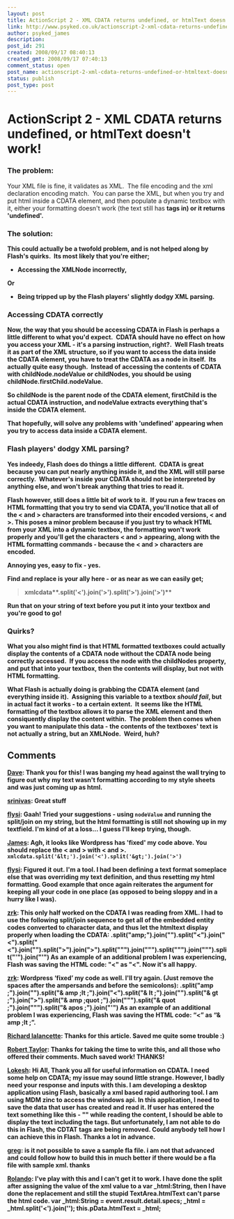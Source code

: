 ```yaml
---
layout: post
title: ActionScript 2 - XML CDATA returns undefined, or htmlText doesn't work!
link: http://www.psyked.co.uk/actionscript-2-xml-cdata-returns-undefined-or-htmltext-doesnt-work/
author: psyked_james
description: 
post_id: 291
created: 2008/09/17 08:40:13
created_gmt: 2008/09/17 07:40:13
comment_status: open
post_name: actionscript-2-xml-cdata-returns-undefined-or-htmltext-doesnt-work
status: publish
post_type: post
---
```


# ActionScript 2 - XML CDATA returns undefined, or htmlText doesn't work!

### The problem:

Your XML file is fine, it validates as XML.  The file encoding and the xml declaration encoding match.  You can parse the XML, but when you try and put html inside a CDATA element, and then populate a dynamic textbox with it, either your formatting doesn't work (the text still has <b> tags in) or it returns 'undefined'.

### The solution:

This could actually be a twofold problem, and is not helped along by Flash's quirks.  Its most likely that you're either;

  * Accessing the XMLNode incorrectly,

Or

  * Being tripped up by the Flash players' slightly dodgy XML parsing.

### Accessing CDATA correctly

Now, the way that you should be accessing CDATA in Flash is perhaps a little different to what you'd expect.  CDATA should have no effect on how you access your XML - it's a parsing instruction, right?.  Well Flash treats it as part of the XML structure, so if you want to access the data inside the CDATA element, you have to treat the CDATA as a node in itself.  Its actually quite easy though.  Instead of accessing the contents of CDATA with childNode.nodeValue or childNodes, you should be using **childNode.firstChild.nodeValue**.

So childNode is the parent node of the CDATA element, firstChild is the actual CDATA instruction, and nodeValue extracts everything that's inside the CDATA element.

That hopefully, will solve any problems with 'undefined' appearing when you try to access data inside a CDATA element.

### Flash players' dodgy XML parsing?

Yes indeedy, Flash does do things a little different.  CDATA is great because you can put nearly anything inside it, and the XML will still parse correctly.  Whatever's inside your CDATA should not be interpreted by anything else, and won't break anything that tries to read it.

Flash however, still does a little bit of work to it.  If you run a few traces on HTML formatting that you try to send via CDATA, you'll notice that all of the < and > characters are transformed into their encoded versions, &lt; and &gt;. This poses a minor problem because if you just try to whack HTML from your XML into a dynamic textbox, the formatting won't work properly and you'll get the characters < and > appearing, along with the HTML formatting commands - because the < and > characters are encoded.

Annoying yes, easy to fix - yes.

Find and replace is your ally here - or as near as we can easily get;

> xmlcdata**.split('&lt;').join('&gt;').split('>').join('>')**

Run that on your string of text before you put it into your textbox and you're good to go!

### Quirks?

What you also might find is that HTML formatted textboxes could actually display the contents of a CDATA node without the CDATA node being correctly accessed.  If you access the node with the childNodes property, and put that into your textbox, then the contents will display, but not with HTML formatting.

What Flash is actually doing is grabbing the CDATA element (and everything inside it).  Assigning this variable to a textbox _should fail_, but in actual fact it works - to a certain extent.  It seems like the HTML formatting of the textbox allows it to parse the XML element and then consiquently display the content within.  The problem then comes when you want to manipulate this data - the contents of the textboxes' text is not actually a string, but an XMLNode.  Weird, huh?

## Comments

**[Dave](#422 "2008-09-30 20:59:11"):** Thank you for this! I was banging my head against the wall trying to figure out why my text wasn't formatting according to my style sheets and was just coming up as html.

**[srinivas](#423 "2009-01-13 21:10:23"):** Great stuff

**[flysi](#424 "2009-01-14 00:17:00"):** Gaah! Tried your suggestions - using `nodeValue` and running the split/join on my string, but the html formatting is still not showing up in my textfield. I'm kind of at a loss... I guess I'll keep trying, though.

**[James](#425 "2009-01-14 10:24:45"):** Agh, it looks like Wordpress has 'fixed' my code above. You should replace the &lt; and &gt; with < and >. `xmlcdata.split('&lt;').join('<').split('&gt;').join('>')`

**[flysi](#426 "2009-01-15 04:08:37"):** Figured it out. I'm a tool. I had been defining a text format someplace else that was overriding my text definition, and thus resetting my html formatting. Good example that once again reiterates the argument for keeping all your code in one place (as opposed to being sloppy and in a hurry like I was).

**[zrk](#427 "2009-04-21 17:20:39"):** This only half worked on the CDATA I was reading from XML. I had to use the following split/join sequence to get all of the embedded entity codes converted to character data, and thus let the htmltext display properly when loading the CDATA: .split("amp;").join("").split("&lt;").join("<").split("<").join("").split(">").join(">").split("&quot;").join(""").split(""").join(""").split("'").join("'") As an example of an additional problem I was experiencing, Flash was saving the HTML code: "<" as "<". Now it's all happy.

**[zrk](#428 "2009-04-21 17:27:51"):** Wordpress ‘fixed’ my code as well. I'll try again. (Just remove the spaces after the ampersands and before the semicolons): .split("amp ;").join("").split("& amp ;lt ;").join("<").split("& lt ;").join("").split("& gt ;").join(">").split("& amp ;quot ;").join(""").split("& quot ;").join(""").split("& apos ;").join("'") As an example of an additional problem I was experiencing, Flash was saving the HTML code: “<” as “& amp ;lt ;”.

**[Richard lalancette](#429 "2009-06-26 20:19:50"):** Thanks for this article. Saved me quite some trouble :)

**[Robert Taylor](#430 "2009-11-25 16:32:42"):** Thanks for taking the time to write this, and all those who offered their comments. Much saved work! THANKS!

**[Lokesh](#431 "2009-12-02 18:04:21"):** Hi All, Thank you all for useful information on CDATA. I need some help on CDATA; my issue may sound little strange. However, I badly need your response and inputs with this. I am developing a desktop application using Flash, basically a xml based rapid authoring tool. I am using MDM zinc to access the windows api. In this application, I need to save the data that user has created and read it. If user has entered the text something like this - "" while reading the content, I should be able to display the text including the tags. But unfortunately, I am not able to do this in Flash, the CDTAT tags are being removed. Could anybody tell how I can achieve this in Flash. Thanks a lot in advance.

**[greg](#432 "2010-04-28 08:05:58"):** is it not possible to save a sample fla file. i am not that advanced and could follow how to build this in much better if there would be a fla file with sample xml. thanks

**[Rolando](#433 "2010-12-28 01:06:22"):** I've play with this and I can't get it to work. I have done the split after assigning the value of the xml value to a var _html:String, then I have done the replacement and still the stupid TextArea.htmlText can't parse the html code. var _html:String = event.result.detail.specs; _html = _html.split('<').join(''); this.pData.htmlText = _html;

